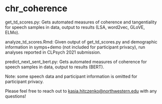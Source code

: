 # chr_coherence

get_td_scores.py: Gets automated measures of coherence and tangentiality for speech samples in data, output to results (LSA, word2vec, GLoVE, ELMo).

analyze_td_scores.Rmd: Given output of get_td_scores.py and demographic information in symps+demo (not included for participant privacy), run analyses reported in CLPsych 2021 submission.

predict_next_sent_bert.py: Gets automated measures of coherence for speech samples in data, output to results (BERT).

Note: some speech data and participant information is omitted for participant privacy.

Please feel free to reach out to kasia.hitczenko@northwestern.edu with any questions!
